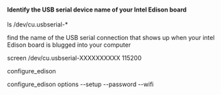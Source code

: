 #### Identify the USB serial device name of your Intel Edison board

ls /dev/cu.usbserial-* 

find the name of the USB serial connection that shows up when your intel Edison board is blugged into your computer

screen /dev/cu.usbserial-XXXXXXXXXX 115200

configure_edison

configure_edison 
	options --setup
		--password
		--wifi


